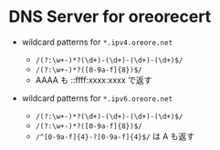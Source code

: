 # DNS Server for oreorecert

- wildcard patterns for `*.ipv4.oreore.net`
  - `/(?:\w+-)*?(\d+)-(\d+)-(\d+)-(\d+)$/`
  - `/(?:\w+-)*?([0-9a-f]{8})$/`
  - AAAA も ::ffff:xxxx:xxxx で返す

- wildcard patterns for `*.ipv6.oreore.net`
  - `/(?:\w+-)*?(\d+)-(\d+)-(\d+)-(\d+)$/`
  - `/(?:\w+-)*?([0-9a-f]{8})$/`
  - `/^[0-9a-f]{4}-?[0-9a-f]{4}$/` は A も返す
